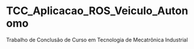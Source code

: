 # TCC_Aplicacao_ROS_Veiculo_Autonomo
Trabalho de Conclusão de Curso em Tecnologia de Mecatrônica Industrial

